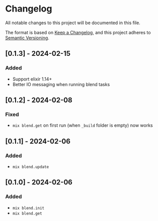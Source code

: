 # Changelog

All notable changes to this project will be documented in this file.

The format is based on [Keep a Changelog](https://keepachangelog.com/en/1.1.0/),
and this project adheres to [Semantic Versioning](https://semver.org/spec/v2.0.0.html).

## [0.1.3] - 2024-02-15

### Added

- Support elixir 1.14+
- Better IO messaging when running blend tasks

## [0.1.2] - 2024-02-08

### Fixed

- `mix blend.get` on first run (when `_build` folder is empty) now works

## [0.1.1] - 2024-02-06

### Added

- `mix blend.update`

## [0.1.0] - 2024-02-06

### Added

- `mix blend.init`
- `mix blend.get`
